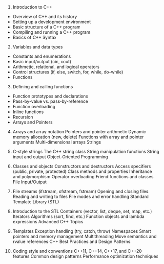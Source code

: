 1. Introduction to C++

- Overview of C++ and its history
- Setting up a development environment
- Basic structure of a C++ program
- Compiling and running a C++ program
- Basics of C++ Syntax

2. Variables and data types
- Constants and enumerations
- Basic input/output (cin, cout)
- Arithmetic, relational, and logical operators
- Control structures (if, else, switch, for, while, do-while)
- Functions

3. Defining and calling functions
- Function prototypes and declarations
- Pass-by-value vs. pass-by-reference
- Function overloading
- Inline functions
- Recursion
- Arrays and Pointers

4. Arrays and array notation
Pointers and pointer arithmetic
Dynamic memory allocation (new, delete)
Functions with array and pointer arguments
Multi-dimensional arrays
Strings

5. C-style strings
The C++ string class
String manipulation functions
String input and output
Object-Oriented Programming

6. Classes and objects
Constructors and destructors
Access specifiers (public, private, protected)
Class methods and properties
Inheritance and polymorphism
Operator overloading
Friend functions and classes
File Input/Output

7. File streams (ifstream, ofstream, fstream)
Opening and closing files
Reading and writing to files
File modes and error handling
Standard Template Library (STL)

8. Introduction to the STL
Containers (vector, list, deque, set, map, etc.)
Iterators
Algorithms (sort, find, etc.)
Function objects and lambda expressions
Advanced C++ Topics

9. Templates
Exception handling (try, catch, throw)
Namespaces
Smart pointers and memory management
Multithreading
Move semantics and rvalue references
C++ Best Practices and Design Patterns

10. Coding style and conventions
C++11, C++14, C++17, and C++20 features
Common design patterns
Performance optimization techniques